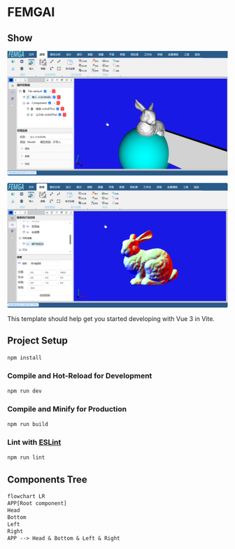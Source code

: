# FEMGAI

## Show

![image-20241118203140131](./assets/image-20241118203140131.png)

![image-20241118203303531](./assets/image-20241118203303531.png)



This template should help get you started developing with Vue 3 in Vite.

## Project Setup

```sh
npm install
```

### Compile and Hot-Reload for Development

```sh
npm run dev
```

### Compile and Minify for Production

```sh
npm run build
```

### Lint with [ESLint](https://eslint.org/)

```sh
npm run lint
```

## Components Tree

```mermaid
flowchart LR
APP[Root component]
Head
Bottom
Left
Right
APP --> Head & Bottom & Left & Right
```

